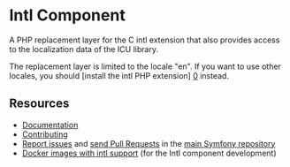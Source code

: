 Intl Component
=============

A PHP replacement layer for the C intl extension that also provides access to
the localization data of the ICU library.

The replacement layer is limited to the locale "en". If you want to use other
locales, you should [install the intl PHP extension] [0] instead.

Resources
---------

  * [Documentation](https://symfony.com/doc/current/components/intl.html)
  * [Contributing](https://symfony.com/doc/current/contributing/index.html)
  * [Report issues](https://github.com/symfony/symfony/issues) and
    [send Pull Requests](https://github.com/symfony/symfony/pulls)
    in the [main Symfony repository](https://github.com/symfony/symfony)
  * [Docker images with intl support](https://hub.docker.com/r/jakzal/php-intl)
    (for the Intl component development)

[0]: http://www.php.net/manual/en/intl.setup.php
